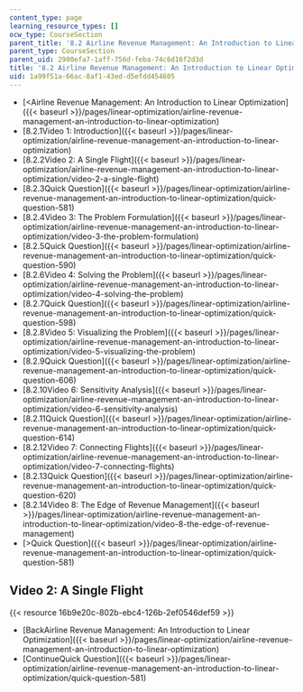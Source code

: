 ```yaml
---
content_type: page
learning_resource_types: []
ocw_type: CourseSection
parent_title: '8.2 Airline Revenue Management: An Introduction to Linear Optimization '
parent_type: CourseSection
parent_uid: 2900efa7-1aff-756d-feba-74c6d16f2d3d
title: '8.2 Airline Revenue Management: An Introduction to Linear Optimization '
uid: 1a99f51a-66ac-8af1-43ed-d5efdd454605
---
```


*   [\<Airline Revenue Management: An Introduction to Linear Optimization]({{< baseurl >}}/pages/linear-optimization/airline-revenue-management-an-introduction-to-linear-optimization)
*   [8.2.1Video 1: Introduction]({{< baseurl >}}/pages/linear-optimization/airline-revenue-management-an-introduction-to-linear-optimization)
*   [8.2.2Video 2: A Single Flight]({{< baseurl >}}/pages/linear-optimization/airline-revenue-management-an-introduction-to-linear-optimization/video-2-a-single-flight)
*   [8.2.3Quick Question]({{< baseurl >}}/pages/linear-optimization/airline-revenue-management-an-introduction-to-linear-optimization/quick-question-581)
*   [8.2.4Video 3: The Problem Formulation]({{< baseurl >}}/pages/linear-optimization/airline-revenue-management-an-introduction-to-linear-optimization/video-3-the-problem-formulation)
*   [8.2.5Quick Question]({{< baseurl >}}/pages/linear-optimization/airline-revenue-management-an-introduction-to-linear-optimization/quick-question-590)
*   [8.2.6Video 4: Solving the Problem]({{< baseurl >}}/pages/linear-optimization/airline-revenue-management-an-introduction-to-linear-optimization/video-4-solving-the-problem)
*   [8.2.7Quick Question]({{< baseurl >}}/pages/linear-optimization/airline-revenue-management-an-introduction-to-linear-optimization/quick-question-598)
*   [8.2.8Video 5: Visualizing the Problem]({{< baseurl >}}/pages/linear-optimization/airline-revenue-management-an-introduction-to-linear-optimization/video-5-visualizing-the-problem)
*   [8.2.9Quick Question]({{< baseurl >}}/pages/linear-optimization/airline-revenue-management-an-introduction-to-linear-optimization/quick-question-606)
*   [8.2.10Video 6: Sensitivity Analysis]({{< baseurl >}}/pages/linear-optimization/airline-revenue-management-an-introduction-to-linear-optimization/video-6-sensitivity-analysis)
*   [8.2.11Quick Question]({{< baseurl >}}/pages/linear-optimization/airline-revenue-management-an-introduction-to-linear-optimization/quick-question-614)
*   [8.2.12Video 7: Connecting Flights]({{< baseurl >}}/pages/linear-optimization/airline-revenue-management-an-introduction-to-linear-optimization/video-7-connecting-flights)
*   [8.2.13Quick Question]({{< baseurl >}}/pages/linear-optimization/airline-revenue-management-an-introduction-to-linear-optimization/quick-question-620)
*   [8.2.14Video 8: The Edge of Revenue Management]({{< baseurl >}}/pages/linear-optimization/airline-revenue-management-an-introduction-to-linear-optimization/video-8-the-edge-of-revenue-management)
*   [\>Quick Question]({{< baseurl >}}/pages/linear-optimization/airline-revenue-management-an-introduction-to-linear-optimization/quick-question-581)

Video 2: A Single Flight
------------------------

{{< resource 16b9e20c-802b-ebc4-126b-2ef0546def59 >}}

*   [BackAirline Revenue Management: An Introduction to Linear Optimization]({{< baseurl >}}/pages/linear-optimization/airline-revenue-management-an-introduction-to-linear-optimization)
*   [ContinueQuick Question]({{< baseurl >}}/pages/linear-optimization/airline-revenue-management-an-introduction-to-linear-optimization/quick-question-581)
